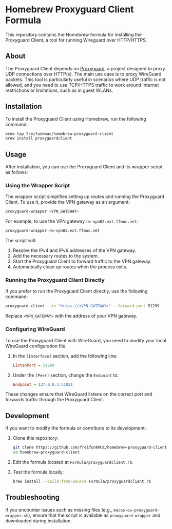 # Homebrew Proxyguard Client Formula

This repository contains the Homebrew formula for installing the Proxyguard Client, a tool for running Wireguard over HTTP/HTTPS.

## About

The Proxyguard Client depends on [Proxyguard](https://codeberg.org/eduVPN/proxyguard), a project designed to proxy UDP connections over HTTP(s). The main use case is to proxy WireGuard packets. This tool is particularly useful in scenarios where UDP traffic is not allowed, and you need to use TCP/HTTPS traffic to work around Internet restrictions or limitations, such as in guest WLANs.

## Installation

To install the Proxyguard Client using Homebrew, run the following command:

```bash
brew tap freifunkmuc/homebrew-proxyguard-client
brew install proxyguardclient
```

## Usage

After installation, you can use the Proxyguard Client and its wrapper script as follows:

### Using the Wrapper Script

The wrapper script simplifies setting up routes and running the Proxyguard Client. To use it, provide the VPN gateway as an argument:

```bash
proxyguard-wrapper <VPN_GATEWAY>
```

For example, to use the VPN gateway `rw-vpn02.ext.ffmuc.net`:

```bash
proxyguard-wrapper rw-vpn02.ext.ffmuc.net
```

The script will:
1. Resolve the IPv4 and IPv6 addresses of the VPN gateway.
2. Add the necessary routes to the system.
3. Start the Proxyguard Client to forward traffic to the VPN gateway.
4. Automatically clean up routes when the process exits.

### Running the Proxyguard Client Directly

If you prefer to run the Proxyguard Client directly, use the following command:

```bash
proxyguard-client --to "https://<VPN_GATEWAY>" --forward-port 51299
```

Replace `<VPN_GATEWAY>` with the address of your VPN gateway.

### Configuring WireGuard

To use the Proxyguard Client with WireGuard, you need to modify your local WireGuard configuration file. 

1. In the `[Interface]` section, add the following line:
   ```ini
   ListenPort = 51299
   ```

2. Under the `[Peer]` section, change the `Endpoint` to:
   ```ini
   Endpoint = 127.0.0.1:51821
   ```

These changes ensure that WireGuard listens on the correct port and forwards traffic through the Proxyguard Client.

## Development

If you want to modify the formula or contribute to its development:

1. Clone this repository:
   ```bash
   git clone https://github.com/freifunkMUC/homebrew-proxyguard-client.git
   cd homebrew-proxyguard-client
   ```

2. Edit the formula located at `Formula/proxyguardclient.rb`.

3. Test the formula locally:
   ```bash
   brew install --build-from-source Formula/proxyguardclient.rb
   ```

## Troubleshooting

If you encounter issues such as missing files (e.g., `macos-os-proxyguard-wrapper.sh`), ensure that the script is available as `proxyguard-wrapper` and downloaded during installation.
